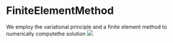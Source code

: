 # FiniteElementMethod

We employ the variational principle and a finite element method to numerically computethe solution <img src="https://latex.codecogs.com/gif.latex?u" /> 
